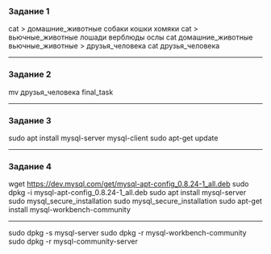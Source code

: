 ### Задание 1
<!-- *** -->
cat > домашние_животные
собаки
кошки
хомяки
cat > вьючные_животные
лошади
верблюды
ослы
cat домашние_животные вьючные_животные > друзья_человека
cat друзья_человека
***
### Задание 2
mv друзья_человека final_task
***
### Задание 3
sudo apt install mysql-server mysql-client
sudo apt-get update
***
### Задание 4
wget https://dev.mysql.com/get/mysql-apt-config_0.8.24-1_all.deb
sudo dpkg -i mysql-apt-config_0.8.24-1_all.deb
sudo apt install mysql-server
sudo mysql_secure_installation
sudo mysql_secure_installation
sudo apt-get install mysql-workbench-community
***
sudo dpkg -s mysql-server
sudo dpkg -r mysql-workbench-community
sudo dpkg -r mysql-community-server
